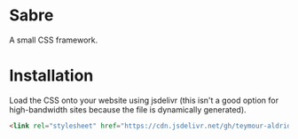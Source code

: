 # Sabre
A small CSS framework. 
# Installation
Load the CSS onto your website using jsdelivr (this isn't a good option for high-bandwidth sites because the file is dynamically generated).
```html
<link rel="stylesheet" href="https://cdn.jsdelivr.net/gh/teymour-aldridge/box.web/sass/styles.min.css">
```
